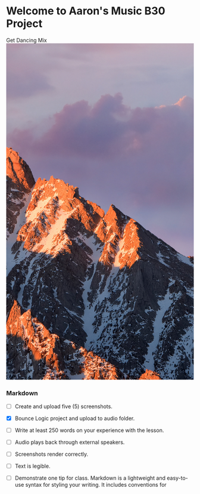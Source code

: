 # Welcome to Aaron's Music B30 Project
Get Dancing Mix
![L.1pic1](/Images/Test.png)




### Markdown
- [ ] Create and upload five (5) screenshots.
- [x] Bounce Logic project and upload to audio folder.
- [ ] Write at least 250 words on your experience with the lesson.
- [ ] Audio plays back through external speakers.
- [ ] Screenshots render correctly.
- [ ] Text is legible.
- [ ] Demonstrate one tip for class.
Markdown is a lightweight and easy-to-use syntax for styling your writing. It includes conventions for



